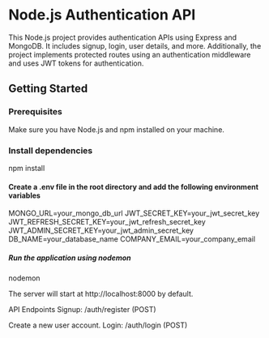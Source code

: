 # Node.js Authentication API

This Node.js project provides authentication APIs using Express and MongoDB. It includes signup, login, user details, and more. Additionally, the project implements protected routes using an authentication middleware and uses JWT tokens for authentication.

## Getting Started

### Prerequisites

Make sure you have Node.js and npm installed on your machine.

### Install dependencies
npm install

#### Create a .env file in the root directory and add the following environment variables
MONGO_URL=your_mongo_db_url
JWT_SECRET_KEY=your_jwt_secret_key
JWT_REFRESH_SECRET_KEY=your_jwt_refresh_secret_key
JWT_ADMIN_SECRET_KEY=your_jwt_admin_secret_key
DB_NAME=your_database_name
COMPANY_EMAIL=your_company_email

##### Run the application using nodemon
nodemon

The server will start at http://localhost:8000 by default.

API Endpoints
Signup: /auth/register (POST)

Create a new user account.
Login: /auth/login (POST)
